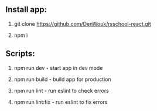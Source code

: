 ## Install app:

1. git clone https://github.com/DenWouk/rsschool-react.git

2. npm i

## Scripts:

1. npm run dev - start app in dev mode

2. npm run build - build app for production

3. npm run lint - run eslint to check errors

4. npm run lint:fix - run eslint to fix errors
